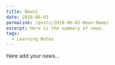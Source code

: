 ```yaml
---
title: News1
date: 2018-06-03
permalink: /posts/2018-06-03-News-Name/
excerpt: Here is the summary of news.
tags:
  - Learning Notes
---
```


Here add your news...



